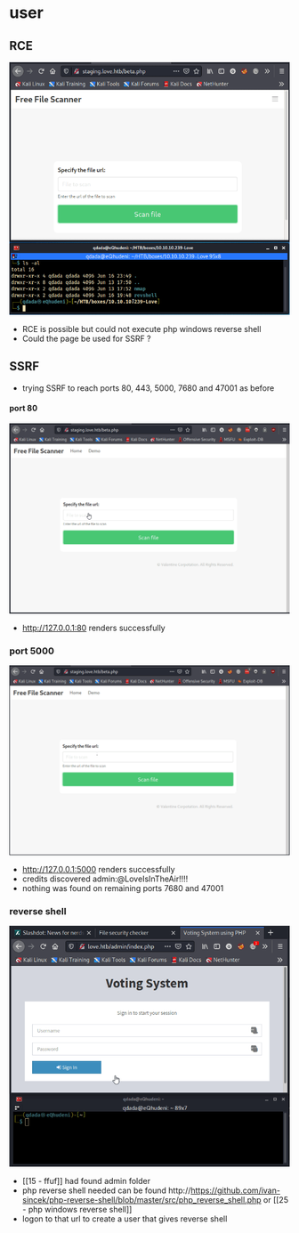 # user

## RCE
![](src/love.htb-12.gif)

- RCE is possible but could not execute php windows reverse shell
- Could the page be used for SSRF ?

## SSRF
- trying SSRF to reach ports 80, 443, 5000, 7680 and 47001 as before

#### port 80
![](src/love.htb-13.gif)
- http://127.0.0.1:80 renders successfully

### port 5000
![](src/love.htb-14.gif)
- http://127.0.0.1:5000 renders successfully
- credits discovered <span class="myYellowHighlight">admin:@LoveIsInTheAir!!!!</span>
- nothing was found on remaining ports 7680 and 47001

### reverse shell
![](src/love.htb-16.gif)

- [[15 - ffuf]] had found admin folder 
- php reverse shell needed can be found http://https://github.com/ivan-sincek/php-reverse-shell/blob/master/src/php_reverse_shell.php or [[25 - php windows reverse shell]]
- logon to that url to create a user that gives reverse shell

